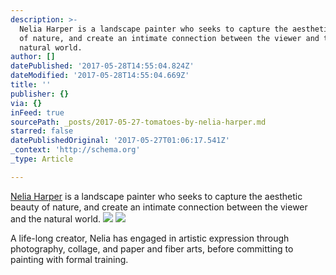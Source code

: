 ```yaml
---
description: >-
  Nelia Harper is a landscape painter who seeks to capture the aesthetic beauty
  of nature, and create an intimate connection between the viewer and the
  natural world.
author: []
datePublished: '2017-05-28T14:55:04.824Z'
dateModified: '2017-05-28T14:55:04.669Z'
title: ''
publisher: {}
via: {}
inFeed: true
sourcePath: _posts/2017-05-27-tomatoes-by-nelia-harper.md
starred: false
datePublishedOriginal: '2017-05-27T01:06:17.541Z'
_context: 'http://schema.org'
_type: Article

---
```

[Nelia Harper][0] is a landscape painter who seeks to capture the aesthetic beauty of nature, and create an intimate connection between the viewer and the natural world.
![](https://the-grid-user-content.s3-us-west-2.amazonaws.com/33df5fdd-7c33-4452-953b-9bf94adf89fe.gif)
![](https://the-grid-user-content.s3-us-west-2.amazonaws.com/256de285-bd02-4397-beeb-baf4acffeb2b.jpg)

A life-long creator, Nelia has engaged in artistic expression through photography, collage, and paper and fiber arts, before committing to painting with formal training.

[0]: http://neliaharper.com/ "Nelia's Web Site"